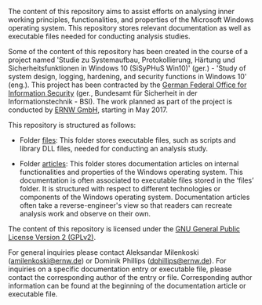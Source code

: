 The content of this repository aims to assist efforts on analysing inner working principles, functionalities, and properties of the Microsoft Windows operating system. This repository stores relevant documentation as well as executable files needed for conducting analysis studies.

Some of the content of this repository has been created in the course of a project named 'Studie zu Systemaufbau, Protokollierung, Härtung und Sicherheitsfunktionen in Windows 10 (SiSyPHuS Win10)' (ger.) - 'Study of system design, logging,
hardening, and security functions in Windows 10' (eng.). This project has been contracted by the [German Federal Office for Information Security](https://www.bsi.bund.de/) (ger., Bundesamt für Sicherheit in der Informationstechnik - BSI). The work planned as part of the project is conducted by [ERNW GmbH](https://www.ernw.de/), starting in May 2017.

This repository is structured as follows:

- Folder [files](/files): This folder stores executable files, such as scripts and library DLL files, needed for conducting an analysis study.

- Folder [articles](/articles): This folder stores documentation articles on internal functionalities and properties of the Windows operating system. This documentation is often associated to executable files stored in the ‘files’ folder. It is structured with respect to different technologies or components of the Windows operating system.  Documentation articles often take a reverse-engineer's view so that readers can recreate analysis work and observe on their own.

The content of this repository is licensed under the [GNU General Public License Version 2 (GPLv2)](https://www.gnu.org/licenses/gpl-2.0.html). 

For general inquiries please contact Aleksandar Milenkoski (amilenkoski@ernw.de) or Dominik Phillips (dphillips@ernw.de). For inquiries on a specific documentation entry or executable file, please contact the corresponding author of the entry or file. Corresponding author information can be found at the beginning of the documentation article or executable file.

